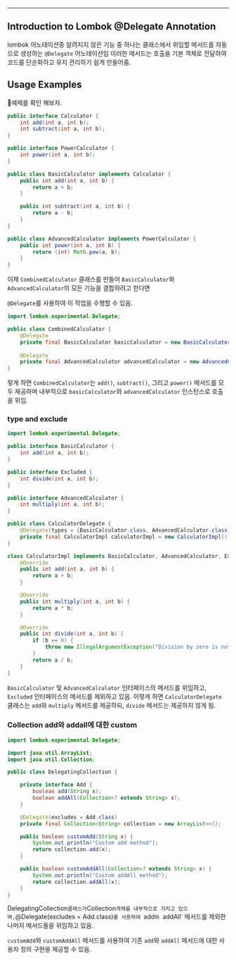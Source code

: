 ***

## Introduction to Lombok @Delegate Annotation

lombok 어노테이션중 알려지지 않은 기능 중 하나는 클래스에서 위임할 메서드를 자동으로 생성하는 `@Delegate` 어노테이션임 
이러한 메서드는 호출을 기본 객체로 전달하여 코드를 단순화하고 유지 관리하기 쉽게 만들어줌.

## Usage Examples

예제를 확인 해보자.

```java
public interface Calculator {    
	int add(int a, int b); 
    int subtract(int a, int b);
}  

public interface PowerCalculator {
    int power(int a, int b);
}

public class BasicCalculator implements Calculator {     
	public int add(int a, int b) {         
		return a + b;     
	}

    public int subtract(int a, int b) {
        return a - b;
    } 
}

public class AdvancedCalculator implements PowerCalculator {
    public int power(int a, int b) {
        return (int) Math.pow(a, b);
    }
}

```


이제 `CombinedCalculator` 클래스를 만들어 `BasicCalculator`와 `AdvancedCalculator`의 모든 기능을 결합하려고 한다면 

`@Delegate`를 사용하여 이 작업을 수행할 수 있음.

```java
import lombok.experimental.Delegate;  

public class CombinedCalculator {     
	@Delegate     
	private final BasicCalculator basicCalculator = new BasicCalculator(); 
	
	@Delegate
    private final AdvancedCalculator advancedCalculator = new AdvancedCalculator();
}

```

렇게 하면 `CombinedCalculator`는 `add()`, `subtract()`, 그리고 `power()` 메서드를 모두 제공하며 내부적으로 `basicCalculator`와 `advancedCalculator` 인스턴스로 호출을 위임.

### type and exclude

```java
import lombok.experimental.Delegate;

public interface BasicCalculator {
    int add(int a, int b);
}

public interface Excluded {
    int divide(int a, int b);
}

public interface AdvancedCalculator {
    int multiply(int a, int b);
}

public class CalculatorDelegate {
    @Delegate(types = {BasicCalculator.class, AdvancedCalculator.class}, excludes = Excluded.class)
    private final CalculatorImpl calculatorImpl = new CalculatorImpl();
}

class CalculatorImpl implements BasicCalculator, AdvancedCalculator, Excluded {
    @Override
    public int add(int a, int b) {
        return a + b;
    }

    @Override
    public int multiply(int a, int b) {
        return a * b;
    }

    @Override
    public int divide(int a, int b) {
        if (b == 0) {
            throw new IllegalArgumentException("Division by zero is not allowed.");
        }
        return a / b;
    }
}

```


`BasicCalculator` 및 `AdvancedCalculator` 인터페이스의 메서드를 위임하고, `Excluded` 인터페이스의 메서드를 제외하고 있음. 
이렇게 하면 `CalculatorDelegate` 클래스는 `add`와 `multiply` 메서드를 제공하되, `divide` 메서드는 제공하지 않게 됨.

### Collection add와 addall에 대한 custom

```java
import lombok.experimental.Delegate;

import java.util.ArrayList;
import java.util.Collection;

public class DelegatingCollection {

    private interface Add {
        boolean add(String x);
        boolean addAll(Collection<? extends String> x);
    }

    @Delegate(excludes = Add.class)
    private final Collection<String> collection = new ArrayList<>();

    public boolean customAdd(String x) {
        System.out.println("Custom add method");
        return collection.add(x);
    }

    public boolean customAddAll(Collection<? extends String> x) {
        System.out.println("Custom addAll method");
        return collection.addAll(x);
    }
}

```

DelegatingCollection` 클래스가 `Collection` 객체를 내부적으로 가지고 있으며, `@Delegate(excludes = Add.class)`를 사용하여 `add`와 `addAll` 메서드를 제외한 나머지 메서드들을 위임하고 있음. 

`customAdd`와 `customAddAll` 메서드를 사용하여 기존 `add`와 `addAll` 메서드에 대한 사용자 정의 구현을 제공할 수 있음.